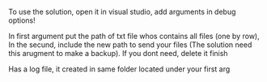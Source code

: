 To use the solution, open it in visual studio, add arguments in debug options!

In first argument put the path of txt file whos contains all files (one by row),
In the secund, include the new path to send your files (The solution need this arugment to make a backup). 
	If you dont need, delete it finish 

Has a log file, it created in same folder located under your first arg